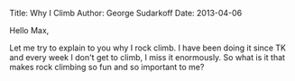 Title: Why I Climb
Author: George Sudarkoff
Date: 2013-04-06

Hello Max,

Let me try to explain to you why I rock climb. I have been doing it since TK and every week I don't get to climb, I miss it enormously. So what is it that makes rock climbing so fun and so important to me?


